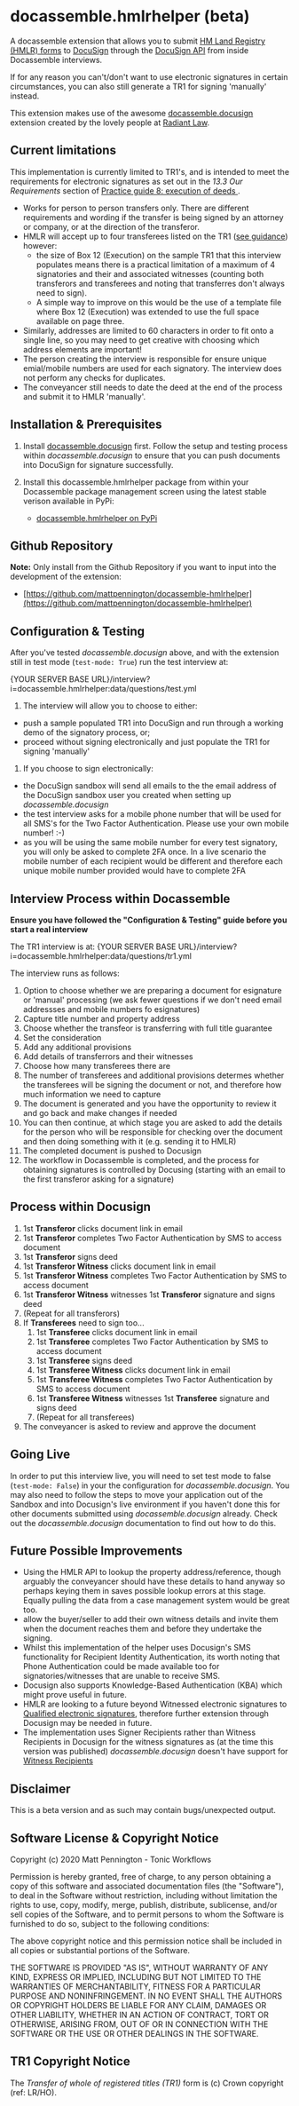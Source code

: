# docassemble.hmlrhelper (beta)

A docassemble extension that allows you to submit [HM Land Registry (HMLR) forms](https://www.gov.uk/topic/land-registration/searches-fees-forms) to [DocuSign](https://www.docusign.com) through the [DocuSign API](https://developers.docusign.com/) from inside Docassemble interviews.

If for any reason you can't/don't want to use electronic signatures in certain circumstances, you can also still generate a TR1 for signing 'manually' instead.

This extension makes use of the awesome [docassemble.docusign](https://pypi.org/project/docassemble.docusign/) 
extension created by the lovely people at [Radiant Law](https://radiantlaw.com/).

## Current limitations

This implementation is currently limited to TR1's, and is intended to meet the 
requirements for electronic signatures as set out in the *13.3 Our Requirements* section 
of [Practice guide 8: execution of deeds ](https://www.gov.uk/government/publications/execution-of-deeds/practice-guide-8-execution-of-deeds#our-requirements).

* Works for person to person transfers only. There are different requirements and wording 
if the transfer is being signed by an attorney or company, or at the direction of the transferor.
* HMLR will accept up to four transferees listed on the TR1 ([see guidance](https://www.gov.uk/government/publications/registered-titles-whole-transfer-tr1/guidance-completing-form-tr1-for-the-transfer-of-registered-property)) however:
    * the size of Box 12 (Execution) on the sample TR1 that this interview populates means there is a 
    practical limitation of a maximum of 4 signatories and their and associated witnesses (counting both transferors 
    and transferees and noting that transferres don't always need to sign).
    * A simple way to improve on this would be the use of a template file where Box 12 (Execution) was extended to use 
    the full space available on page three.
* Similarly, addresses are limited to 60 characters in order to fit onto a single line, so you may need to get creative with choosing which address elements are important!    
* The person creating the interview is responsible for ensure unique emial/mobile numbers are used for each signatory. The interview does not perform any checks for duplicates.
* The conveyancer still needs to date the deed at the end of the process and submit it to HMLR 'manually'. 

## Installation & Prerequisites

1. Install [docassemble.docusign](https://pypi.org/project/docassemble.docusign/) first. Follow the setup and testing process within *docassemble.docusign* to ensure that you can push documents into DocuSign for signature successfully.

1. Install this docassemble.hmlrhelper package from within your Docassemble package management screen using the latest stable verison available in PyPi:

    - [docassemble.hmlrhelper on PyPi](#)

## Github Repository
    
**Note:** Only install from the Github Repository if you want to input into the development of the extension: 
    
- [https://github.com/mattpennington/docassemble-hmlrhelper](https://github.com/mattpennington/docassemble-hmlrhelper)


## Configuration & Testing

After you've tested *docassemble.docusign* above, and with the extension still in 
test mode (`test-mode: True`) run the test interview at:

{YOUR SERVER BASE URL}/interview?i=docassemble.hmlrhelper:data/questions/test.yml

1. The interview will allow you to choose to either:
  - push a sample populated TR1 into DocuSign and run through a working demo of the signatory process, or;
  - proceed without signing electronically and just populate the TR1 for signing 'manually' 
1. If you choose to sign electronically: 
  - the DocuSign sandbox will send all emails to the the email address of the DocuSign sandbox user you created when setting up *docassemble.docusign*
  - the test interview asks for a mobile phone number that will be used for all SMS's for the Two Factor Authentication. Please use your own mobile number! :-)
  - as you will be using the same mobile number for every test signatory, you will only be asked to complete 2FA once. In a live scenario the mobile number of each recipient 
    would be different and therefore each unique mobile number provided would have to complete 2FA

## Interview Process within Docassemble

**Ensure you have followed the "Configuration & Testing" guide before you start a real interview**

The TR1 interview is at: {YOUR SERVER BASE URL}/interview?i=docassemble.hmlrhelper:data/questions/tr1.yml

The interview runs as follows:

1. Option to choose whether we are preparing a document for esignature or 'manual' processing (we ask fewer questions if we don't need email addressses and mobile numbers fo esignatures)
1. Capture title number and property address
1. Choose whether the transfeor is transferring with full title guarantee
1. Set the consideration
1. Add any additional provisions
1. Add details of transferrors and their witnesses
1. Choose how many transferees there are
1. The number of transferees and additional provisions determes whether the transferees will be signing the document or not, and therefore how much information we need to capture
1. The document is generated and you have the opportunity to review it and go back and make changes if needed
1. You can then continue, at which stage you are asked to add the details for the person who will be responsible for checking over the document and then doing something with it (e.g. sending it to HMLR)
1. The completed document is pushed to Docusign
1. The workflow in Docassemble is completed, and the process for obtaining signatures is controlled by Docusing (starting with an email to the first transferor asking for a signature)

## Process within Docusign

1. 1st **Transferor** clicks document link in email
1. 1st **Transferor** completes Two Factor Authentication by SMS to access document
1. 1st **Transferor** signs deed
1. 1st **Transferor Witness** clicks document link in email
1. 1st **Transferor Witness** completes Two Factor Authentication by SMS to access document
1. 1st **Transferor Witness** witnesses 1st **Transferor** signature and signs deed
1. (Repeat for all transferors)
1. If **Transferees** need to sign too...
    1. 1st **Transferee** clicks document link in email
    1. 1st **Transferee** completes Two Factor Authentication by SMS to access document
    1. 1st **Transferee** signs deed
    1. 1st **Transferee Witness** clicks document link in email
    1. 1st **Transferee Witness** completes Two Factor Authentication by SMS to access document
    1. 1st **Transferee Witness** witnesses 1st **Transferee** signature and signs deed
    1. (Repeat for all transferees)
1. The conveyancer is asked to review and approve the document

## Going Live

In order to put this interview live, you will need to set test mode to false (`test-mode: False`)
in your the configuration for *docassemble.docusign*. You may also need to follow the steps to move 
your application out of the Sandbox and into Docusign's live environment if you haven't done this 
for other documents submitted using *docassemble.docusign* already. Check out the *docassemble.docusign*
documentation to find out how to do this.

## Future Possible Improvements

* Using the HMLR API to lookup the property address/reference, though arguably the conveyancer should have these details to hand anyway 
so perhaps keying them in saves possible lookup errors at this stage. Equally pulling the data from a case management 
system would be great too.
* allow the buyer/seller to add their own witness details and invite them when the document 
reaches them and before they undertake the signing.
* Whilst this implementation of the helper uses Docusign's SMS functionality for Recipient Identity Authentication, its worth noting that Phone Authentication could be made available too for signatories/witnesses that are unable to receive SMS.
* Docusign also supports Knowledge-Based Authentication (KBA) which might prove useful in future.
* HMLR are looking to a future beyond Witnessed electronic signatures to [Qualified electronic signatures](https://www.gov.uk/government/news/hm-land-registry-to-accept-electronic-signatures), therefore further extension through Docusign may be needed in future.
* The implementation uses Signer Recipients rather than Witness Recipients in Docusign for the witness signatures 
as (at the time this version was published) *docassemble.docusign* doesn't have support for [Witness Recipients](https://developers.docusign.com/esign-rest-api/reference/Envelopes/EnvelopeRecipients/#witness-recipient)

## Disclaimer

This is a beta version and as such may contain bugs/unexpected output.

## Software License & Copyright Notice

Copyright (c) 2020 Matt Pennington - Tonic Workflows

Permission is hereby granted, free of charge, to any person obtaining a copy
of this software and associated documentation files (the "Software"), to deal
in the Software without restriction, including without limitation the rights
to use, copy, modify, merge, publish, distribute, sublicense, and/or sell
copies of the Software, and to permit persons to whom the Software is
furnished to do so, subject to the following conditions:

The above copyright notice and this permission notice shall be included in all
copies or substantial portions of the Software.

THE SOFTWARE IS PROVIDED "AS IS", WITHOUT WARRANTY OF ANY KIND, EXPRESS OR
IMPLIED, INCLUDING BUT NOT LIMITED TO THE WARRANTIES OF MERCHANTABILITY,
FITNESS FOR A PARTICULAR PURPOSE AND NONINFRINGEMENT. IN NO EVENT SHALL THE
AUTHORS OR COPYRIGHT HOLDERS BE LIABLE FOR ANY CLAIM, DAMAGES OR OTHER
LIABILITY, WHETHER IN AN ACTION OF CONTRACT, TORT OR OTHERWISE, ARISING FROM,
OUT OF OR IN CONNECTION WITH THE SOFTWARE OR THE USE OR OTHER DEALINGS IN THE
SOFTWARE.

## TR1 Copyright Notice

The *Transfer of whole of registered titles (TR1)* form is (c) Crown copyright (ref: LR/HO).